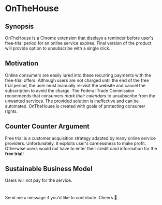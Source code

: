 # OnTheHouse


## Synopsis

OnTheHouse is a Chrome extension that displays a reminder before user's free-trial period for an online service expires. Final version of the product will provide option to unsubscribe with a single click.


## Motivation

Online consumers are easily lured into these recurring payments with the free-trial offers. Although users are not charged until the end of the free trial period, the user must manually re-visit the website and cancel the subscription to avoid the charge. The Federal Trade Commission recommends that consumers <i>mark their calendars</i> to unsubscribe from the unwanted services. The provided solution is ineffective and can be automated. OnTheHouse is created with goals of protecting consumer rights.

## Counter Counter Argument

Free trial is a customer acquisition strategy adapted by many online service providers. Unfortunately, it exploits user's carelessness to make profit. Otherwise users would not have to enter their credit card information for the <b>free trial</b>!

## Sustainable Business Model

Users will not pay for the service.



#

Send me a message if you'd like to contribute. Cheers 🍹
